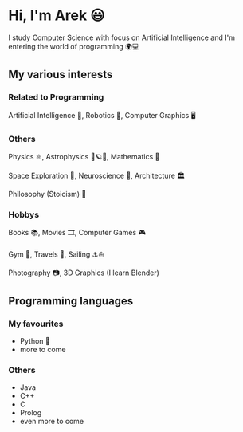 # Hi, I'm Arek 😃
I study Computer Science with focus on Artificial Intelligence and I'm entering the world of programming 🌍💻

## My various interests
### Related to Programming

Artificial Intelligence 👾, Robotics 🤖, Computer Graphics 🖥️

### Others

Physics ⚛️, Astrophysics 🔭🪐🌌, Mathematics 🧮

Space Exploration 🚀, Neuroscience 🧠, Architecture 🏛️

Philosophy (Stoicism) 📜

### Hobbys
Books 📚, Movies 🎞️, Computer Games 🎮

Gym 💪, Travels 🧭, Sailing ⚓⛵

Photography 📷, 3D Graphics (I learn Blender)

## Programming languages
### My favourites
- Python 🐍
- more to come

### Others
- Java
- C++
- C
- Prolog
- even more to come

